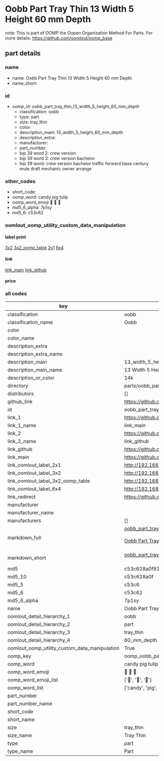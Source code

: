 # Oobb Part Tray Thin 13 Width 5 Height 60 mm Depth  

note: This is part of OOMP the Oopen Organization Method For Parts. For more details: https://github.com/oomlout/oomp_base

##  part details
  







### name
* name: Oobb Part Tray Thin 13 Width 5 Height 60 mm Depth
* name_short: 
### id
* oomp_id: oobb_part_tray_thin_13_width_5_height_60_mm_depth
  * classification: oobb
  * type: part
  * size: tray_thin
  * color: 
  * description_main: 13_width_5_height_60_mm_depth
  * description_extra: 
  * manufacturer: 
  * part_number: 
  * bip 39 word 2: crew version
  * bip 39 word 3: crew version bachelor
  * bip 39 word: crew version bachelor traffic forward base century mule draft mechanic owner arrange

### other_codes
* short_code: 
* oomp_word: candy pig tulip
* oomp_word_emoji :candy: :pig: :tulip:
* md5_6_alpha: 7p1sy
* md5_6: c53c62






### oomlout_oomp_utility_custom_data_manipulation
#### label print
[3x2](http://192.168.1.245:1112/?label=oomp%207p1sy)
[3x2_oomp_table](http://192.168.1.108:1112/?label=oomp%207p1sy)
[2x1](http://192.168.1.242:1112/?label=oomp%207p1sy)
[6x4](http://192.168.1.55:1112/?label=oomp%207p1sy)    

#### link

[link_main](https://github.com/oomlout/oomlout_oomp_version_1_messy/tree/main/parts/oobb_part_tray_thin_13_width_5_height_60_mm_depth) [link_github](https://github.com/oomlout/oomlout_oomp_version_1_messy/tree/main/parts/oobb_part_tray_thin_13_width_5_height_60_mm_depth)                             

#### price







### all codes 
| key | value |  
| --- | --- |  
| classification | oobb |  
| classification_name | Oobb |  
| color |  |  
| color_name |  |  
| description_extra |  |  
| description_extra_name |  |  
| description_main | 13_width_5_height_60_mm_depth |  
| description_main_name | 13 Width 5 Height 60 mm Depth |  
| description_or_color | 14k |  
| directory | parts/oobb_part_tray_thin_13_width_5_height_60_mm_depth |  
| distributors | [] |  
| github_link | https://github.com/oomlout/oomlout_oomp_part_src/tree/main/parts/oobb_part_tray_thin_13_width_5_height_60_mm_depth |  
| id | oobb_part_tray_thin_13_width_5_height_60_mm_depth |  
| link_1 | https://github.com/oomlout/oomlout_oomp_version_1_messy/tree/main/parts/oobb_part_tray_thin_13_width_5_height_60_mm_depth |  
| link_1_name | link_main |  
| link_2 | https://github.com/oomlout/oomlout_oomp_version_1_messy/tree/main/parts/oobb_part_tray_thin_13_width_5_height_60_mm_depth |  
| link_2_name | link_github |  
| link_github | https://github.com/oomlout/oomlout_oomp_version_1_messy/tree/main/parts/oobb_part_tray_thin_13_width_5_height_60_mm_depth |  
| link_main | https://github.com/oomlout/oomlout_oomp_version_1_messy/tree/main/parts/oobb_part_tray_thin_13_width_5_height_60_mm_depth |  
| link_oomlout_label_2x1 | http://192.168.1.242:1112/?label=oomp%207p1sy |  
| link_oomlout_label_3x2 | http://192.168.1.245:1112/?label=oomp%207p1sy |  
| link_oomlout_label_3x2_oomp_table | http://192.168.1.108:1112/?label=oomp%207p1sy |  
| link_oomlout_label_6x4 | http://192.168.1.55:1112/?label=oomp%207p1sy |  
| link_redirect | https://github.com/oomlout/oomlout_oomp_version_1_messy/tree/main/parts/oobb_part_tray_thin_13_width_5_height_60_mm_depth |  
| manufacturer |  |  
| manufacturer_name |  |  
| manufacturers | [] |  
| markdown_full | [oobb_part_tray_thin_13_width_5_height_60_mm_depth](none)<br>[](none)<br>[Oobb Part Tray Thin 13 Width 5 Height 60 Mm Depth](none)<br><br> |  
| markdown_short | [oobb_part_tray_thin_13_width_5_height_60_mm_depth](none)<br><br> |  
| md5 | c53c628a0f9144ac4badee6c227cb19a |  
| md5_10 | c53c628a0f |  
| md5_5 | c53c6 |  
| md5_6 | c53c62 |  
| md5_6_alpha | 7p1sy |  
| name | Oobb Part Tray Thin 13 Width 5 Height 60 mm Depth |  
| oomlout_detail_hierarchy_1 | oobb |  
| oomlout_detail_hierarchy_2 | part |  
| oomlout_detail_hierarchy_3 | tray_thin |  
| oomlout_detail_hierarchy_4 | 60_mm_depth |  
| oomlout_oomp_utility_custom_data_manipulation | True |  
| oomp_key | oomp_oobb_part_tray_thin_13_width_5_height_60_mm_depth |  
| oomp_word | candy pig tulip |  
| oomp_word_emoji | :candy: :pig: :tulip: |  
| oomp_word_emoji_list | [':candy:', ':pig:', ':tulip:'] |  
| oomp_word_list | ['candy', 'pig', 'tulip'] |  
| part_number |  |  
| part_number_name |  |  
| short_code |  |  
| short_name |  |  
| size | tray_thin |  
| size_name | Tray Thin |  
| type | part |  
| type_name | Part |  
